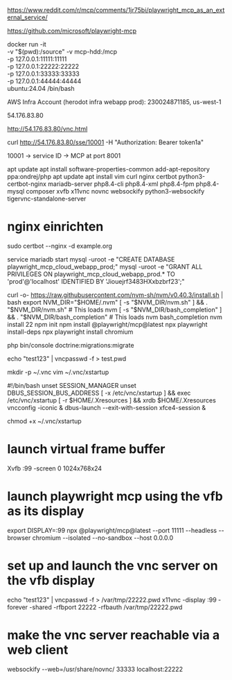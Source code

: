 https://www.reddit.com/r/mcp/comments/1jr75bi/playwright_mcp_as_an_external_service/

https://github.com/microsoft/playwright-mcp


docker run -it \
-v "$(pwd):/source" -v mcp-hdd:/mcp \
-p 127.0.0.1:11111:11111 \
-p 127.0.0.1:22222:22222 \
-p 127.0.0.1:33333:33333 \
-p 127.0.0.1:44444:44444 \
ubuntu:24.04 /bin/bash

AWS Infra Account (herodot infra webapp prod): 230024871185, us-west-1


54.176.83.80

http://54.176.83.80/vnc.html

curl http://54.176.83.80/sse/10001 -H "Authorization: Bearer token1a"

10001 -> service ID -> MCP at port 8001




apt update
apt install software-properties-common
add-apt-repository ppa:ondrej/php
apt update
apt install vim curl nginx certbot python3-certbot-nginx mariadb-server php8.4-cli php8.4-xml php8.4-fpm php8.4-mysql composer xvfb x11vnc novnc websockify python3-websockify tigervnc-standalone-server

# nginx einrichten
sudo certbot --nginx -d example.org

service mariadb start
mysql -uroot -e "CREATE DATABASE playwright_mcp_cloud_webapp_prod;"
mysql -uroot -e "GRANT ALL PRIVILEGES ON playwright_mcp_cloud_webapp_prod.* TO 'prod'@'localhost' IDENTIFIED BY 'Jiouejrf3483HXxbzbrf23';"

curl -o- https://raw.githubusercontent.com/nvm-sh/nvm/v0.40.3/install.sh | bash
export NVM_DIR="$HOME/.nvm"
[ -s "$NVM_DIR/nvm.sh" ] && \. "$NVM_DIR/nvm.sh"  # This loads nvm
[ -s "$NVM_DIR/bash_completion" ] && \. "$NVM_DIR/bash_completion"  # This loads nvm bash_completion
nvm install 22
npm init
npm install @playwright/mcp@latest
npx playwright install-deps
npx playwright install chromium

php bin/console doctrine:migrations:migrate



echo "test123" | vncpasswd -f > test.pwd

mkdir -p ~/.vnc
vim ~/.vnc/xstartup

#!/bin/bash
unset SESSION_MANAGER
unset DBUS_SESSION_BUS_ADDRESS
[ -x /etc/vnc/xstartup ] && exec /etc/vnc/xstartup
[ -r $HOME/.Xresources ] && xrdb $HOME/.Xresources
vncconfig -iconic &
dbus-launch --exit-with-session xfce4-session &

chmod +x ~/.vnc/xstartup




# launch virtual frame buffer
Xvfb :99 -screen 0 1024x768x24

# launch playwright mcp using the vfb as its display
export DISPLAY=:99
npx @playwright/mcp@latest --port 11111 --headless --browser chromium --isolated --no-sandbox --host 0.0.0.0

# set up and launch the vnc server on the vfb display
echo "test123" | vncpasswd -f > /var/tmp/22222.pwd
x11vnc -display :99 -forever -shared -rfbport 22222 -rfbauth /var/tmp/22222.pwd

# make the vnc server reachable via a web client
websockify --web=/usr/share/novnc/ 33333 localhost:22222
